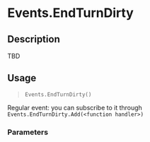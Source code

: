 # Events.EndTurnDirty
## Description
TBD

## Usage
> `Events.EndTurnDirty()`

Regular event: you can subscribe to it through `Events.EndTurnDirty.Add(<function handler>)`

### Parameters
